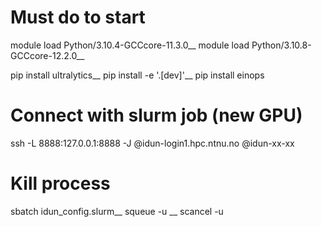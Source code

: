 # Must do to start 
module load Python/3.10.4-GCCcore-11.3.0__
module load Python/3.10.8-GCCcore-12.2.0__

pip install ultralytics__
pip install -e '.[dev]'__
pip install einops

# Connect with slurm job (new GPU)
ssh -L 8888:127.0.0.1:8888 -J <username>@idun-login1.hpc.ntnu.no <username>@idun-xx-xx

# Kill process
sbatch idun_config.slurm__
squeue -u <username>__
scancel -u <username>